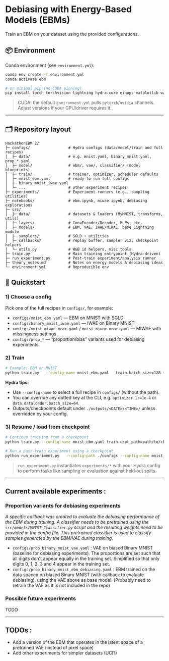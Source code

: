 # Debiasing with Energy-Based Models (EBMs)

Train an EBM on your dataset using the provided configurations.

## 📦 Environment

Conda environment (see `environment.yml`):

```bash
conda env create -f environment.yml
conda activate ebm

# or minimal pip (no CUDA pinning)
pip install torch torchvision lightning hydra-core einops matplotlib wandb
```

> CUDA: the default `environment.yml` pulls `pytorch`/`nvidia` channels. Adjust versions if your GPU/driver requires it.

---

## 🗂️ Repository layout

```
HackathonEBM 2/
├─ configs/                 # Hydra configs (data/model/train and full recipes)
│  ├─ data/                 # e.g. mnist.yaml, binary_mnist.yaml, prop_*.yaml
│  ├─ model/                # ebm/, vae/, classifier/ (model blueprints)
│  ├─ train/                # trainer, optimizer, scheduler defaults
│  ├─ mnist_ebm.yaml        # ready-to-run full configs
│  ├─ binary_mnist_iwae.yaml
│  └─ ...                   # other experiment recipes
├─ experiments/             # Experiment runners (e.g., sampling utilities)
├─ notebooks/               # ebm.ipynb, miwae.ipynb, debiasing explorations
├─ src/
│  ├─ data/                 # datasets & loaders (MyMNIST, transforms, utils)
│  ├─ layers/               # ConvEncoder/Decoder, MLPs, etc.
│  ├─ models/               # EBM, VAE, IWAE/MIWAE, base Lightning module
│  ├─ samplers/             # SGLD + utilities
│  ├─ callbacks/            # replay buffer, sampler viz, checkpoint helpers
│  └─ utils.py              # W&B id helpers, misc tools
├─ train.py                 # Main training entrypoint (Hydra-driven)
├─ run_experiment.py        # Post-train experiment/analysis runner
├─ theory_notes.md          # Notes on energy models & debiasing ideas
└─ environment.yml          # Reproducible env
```


## 🚀 Quickstart

### 1) Choose a config

Pick one of the full recipes in `configs/`, for example:

- `configs/mnist_ebm.yaml` — EBM on MNIST with SGLD
- `configs/binary_mnist_iwae.yaml` — IWAE on Binary MNIST
- `configs/mnist_miwae_mcar.yaml` / `mnist_miwae_mnar.yaml` — MIWAE with missingness settings
- `configs/prop_*` — “proportion/bias” variants used for debiasing experiments

### 2) Train

```bash
# Example: EBM on MNIST
python train.py   --config-name mnist_ebm.yaml   train.batch_size=128 train.epochs=300   train.accelerator=cuda train.devices=1   logger.wandb.project=HackathonEBM  # (optional) if W&B is wired in your config
```

**Hydra tips:**  
- Use `--config-name` to select a full recipe in `configs/` (without the path).  
- You can override any dotted key at the CLI, e.g. `optimizer.lr=1e-4` or `data.dataloader.batch_size=64`.  
- Outputs/checkpoints default under `./outputs/<DATE>/<TIME>/` unless overridden by your config.

### 3) Resume / load from checkpoint

```bash
# Continue training from a checkpoint
python train.py --config-name mnist_ebm.yaml train.ckpt_path=path/to/checkpoint.ckpt

# Run a post‑train experiment using a checkpoint
python run_experiment.py   --config-path ./configs --config-name mnist_ebm.yaml   experiment.cfg.ckpt_path=path/to/checkpoint.ckpt
```

> `run_experiment.py` instantiates `experiments/*` with your Hydra config to perform tasks like sampling or evaluation against held‑out splits.

---
## Current available experiments :

### Proportion variants for debiasing experiments
*A specific callback was created to evaluate the debiasing performance of the EBM during training. A classifier needs to be pretrained using the `src/models/MNIST_Classifier.py` script and the resulting weights need to be provided in the config file. This pretrained classifier is used to classify samples generated by the EBM/VAE during training.*

- `configs/prop_binary_mnist_vae.yaml` : VAE on biased Binary MNIST (baseline for debiasing experiments). The proportions are set such that all digits don't appear equally in the training set. Simplified so that only digits 0, 1, 2, 3 and 4 appear in the training set.
- `configs/prop_binary_mnist_ebm_debiasing.yaml` : EBM trained on the data spaced on biased Binary MNIST (with callback to evaluate debiasing), using the VAE above as base model. (Probably need to retrain the VAE as it is not included in the repo)


### Possible future experiments

TODO

---
## TODOs :
- Add a version of the EBM that operates in the latent space of a pretrained VAE (instead of pixel space)
- Add other experiments for simpler datasets (UCI?)

